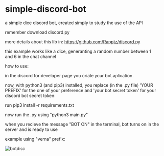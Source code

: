 # simple-discord-bot
a simple dice discord bot, created simply to study the use of the API


remember download discord.py

more details about this lib in: https://github.com/Rapptz/discord.py

this example works like a dice, generanting a random number between 1 and 6 in the chat channel

how to use:

in the discord for developer page you criate your bot aplication.

now, with python3 (and pip3) installed, you replace (in the .py file) 'YOUR PREFIX' for the one of your preference and 'your bot secret token' for your discord bot secret token

run pip3 install -r requirements.txt

now run the .py using "python3 main.py"

when you recieve the message "BOT ON" in the terminal, bot turns on in the server and is ready to use

example using "verna" prefix:

![botdisc](https://user-images.githubusercontent.com/53917092/79048009-7b58b500-7bf0-11ea-9b69-c9238ae66c72.png)
